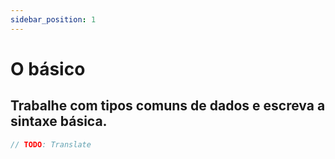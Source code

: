 ```yaml
---
sidebar_position: 1
---
```


# O básico

## Trabalhe com tipos comuns de dados e escreva a sintaxe básica.

```swift
// TODO: Translate
```